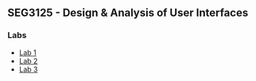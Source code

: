 ## SEG3125 - Design & Analysis of User Interfaces

### Labs

- [Lab 1](https://seg3125.dmitrykutin.com/lab1)
- [Lab 2](https://seg3125.dmitrykutin.com/lab2)
- [Lab 3](https://seg3125.dmitrykutin.com/lab3)
